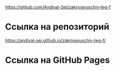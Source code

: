 <https://github.com/Andival-Sei/zakrivayuschiy-teg-f>

# Ссылка на репозиторий

<https://andival-sei.github.io/zakrivayuschiy-teg-f/>

# Ссылка на GitHub Pages

